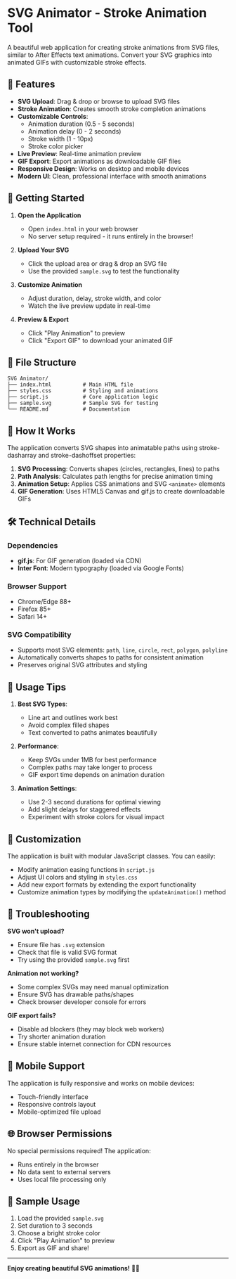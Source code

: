 # SVG Animator - Stroke Animation Tool

A beautiful web application for creating stroke animations from SVG files, similar to After Effects text animations. Convert your SVG graphics into animated GIFs with customizable stroke effects.

## 🌟 Features

- **SVG Upload**: Drag & drop or browse to upload SVG files
- **Stroke Animation**: Creates smooth stroke completion animations
- **Customizable Controls**: 
  - Animation duration (0.5 - 5 seconds)
  - Animation delay (0 - 2 seconds)
  - Stroke width (1 - 10px)
  - Stroke color picker
- **Live Preview**: Real-time animation preview
- **GIF Export**: Export animations as downloadable GIF files
- **Responsive Design**: Works on desktop and mobile devices
- **Modern UI**: Clean, professional interface with smooth animations

## 🚀 Getting Started

1. **Open the Application**
   - Open `index.html` in your web browser
   - No server setup required - it runs entirely in the browser!

2. **Upload Your SVG**
   - Click the upload area or drag & drop an SVG file
   - Use the provided `sample.svg` to test the functionality

3. **Customize Animation**
   - Adjust duration, delay, stroke width, and color
   - Watch the live preview update in real-time

4. **Preview & Export**
   - Click "Play Animation" to preview
   - Click "Export GIF" to download your animated GIF

## 📁 File Structure

```
SVG Animator/
├── index.html          # Main HTML file
├── styles.css          # Styling and animations
├── script.js           # Core application logic
├── sample.svg          # Sample SVG for testing
└── README.md           # Documentation
```

## 🎨 How It Works

The application converts SVG shapes into animatable paths using stroke-dasharray and stroke-dashoffset properties:

1. **SVG Processing**: Converts shapes (circles, rectangles, lines) to paths
2. **Path Analysis**: Calculates path lengths for precise animation timing
3. **Animation Setup**: Applies CSS animations and SVG `<animate>` elements
4. **GIF Generation**: Uses HTML5 Canvas and gif.js to create downloadable GIFs

## 🛠️ Technical Details

### Dependencies
- **gif.js**: For GIF generation (loaded via CDN)
- **Inter Font**: Modern typography (loaded via Google Fonts)

### Browser Support
- Chrome/Edge 88+
- Firefox 85+
- Safari 14+

### SVG Compatibility
- Supports most SVG elements: `path`, `line`, `circle`, `rect`, `polygon`, `polyline`
- Automatically converts shapes to paths for consistent animation
- Preserves original SVG attributes and styling

## 🎯 Usage Tips

1. **Best SVG Types**:
   - Line art and outlines work best
   - Avoid complex filled shapes
   - Text converted to paths animates beautifully

2. **Performance**:
   - Keep SVGs under 1MB for best performance
   - Complex paths may take longer to process
   - GIF export time depends on animation duration

3. **Animation Settings**:
   - Use 2-3 second durations for optimal viewing
   - Add slight delays for staggered effects
   - Experiment with stroke colors for visual impact

## 🔧 Customization

The application is built with modular JavaScript classes. You can easily:

- Modify animation easing functions in `script.js`
- Adjust UI colors and styling in `styles.css`
- Add new export formats by extending the export functionality
- Customize animation types by modifying the `updateAnimation()` method

## 🐛 Troubleshooting

**SVG won't upload?**
- Ensure file has `.svg` extension
- Check that file is valid SVG format
- Try using the provided `sample.svg` first

**Animation not working?**
- Some complex SVGs may need manual optimization
- Ensure SVG has drawable paths/shapes
- Check browser developer console for errors

**GIF export fails?**
- Disable ad blockers (they may block web workers)
- Try shorter animation duration
- Ensure stable internet connection for CDN resources

## 📱 Mobile Support

The application is fully responsive and works on mobile devices:
- Touch-friendly interface
- Responsive controls layout
- Mobile-optimized file upload

## 🌐 Browser Permissions

No special permissions required! The application:
- Runs entirely in the browser
- No data sent to external servers
- Uses local file processing only

## 🎉 Sample Usage

1. Load the provided `sample.svg`
2. Set duration to 3 seconds
3. Choose a bright stroke color
4. Click "Play Animation" to preview
5. Export as GIF and share!

---

**Enjoy creating beautiful SVG animations!** 🎨✨ 